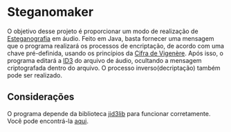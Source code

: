 # Steganomaker

O objetivo desse projeto é proporcionar um modo de realização de <a href="https://en.wikipedia.org/wiki/Steganography">Esteganografia</a> em áudio. Feito em Java, basta fornecer uma mensagem que o programa realizará os processos de encriptação, de acordo com uma chave pré-definida, usando os princípios da <a href="https://en.wikipedia.org/wiki/Vigen%C3%A8re_cipher">Cifra de Vigenère</a>. Após isso, o programa editará a <a href="https://en.wikipedia.org/wiki/ID3">ID3</a> do arquivo de áudio, ocultando a mensagem criptografada dentro do arquivo. O processo inverso(decriptação) também pode ser realizado.

## Considerações

O programa depende da biblioteca <a href="http://javamusictag.sourceforge.net/">jid3lib</a> para funcionar corretamente. Você pode encontrá-la <a href="http://javamusictag.sourceforge.net/download.htm">aqui</a>.
